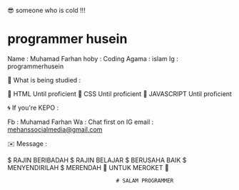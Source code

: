 😎 someone who is cold !!!


# programmer husein

Name : Muhamad Farhan
hoby : Coding
Agama : islam
Ig : programmerhusein



🔎 What is being studied :

👑 HTML                         Until proficient 
👑 CSS                          Until proficient
👑 JAVASCRIPT                   Until proficient 


🌀 If you're KEPO : 

Fb : Muhamad Farhan
Wa : Chat first on IG 
email : mehanssocialmedia@gmail.com


✉️ Message :

$ RAJIN BERIBADAH
$ RAJIN BELAJAR
$ BERUSAHA BAIK
$ MENYENDIRILAH
$ MERENDAH 🚮 UNTUK MEROKET 🚀


                                      # SALAM PROGRAMMER
